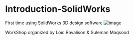 # Introduction-SolidWorks
First time using SolidWorks 3D design software                                                          ![image](https://github.com/loicrava/Introduction-SolidWorks/assets/114694290/443ea57e-dca2-452b-a5cb-864d67f8cd0e)

WorkShop organized by Loïc Ravalison & Suleman Maqsood
